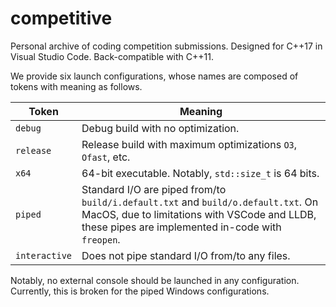 # competitive

Personal archive of coding competition submissions.
Designed for C++17 in Visual Studio Code. Back-compatible with C++11.

We provide six launch configurations, whose names are composed of tokens with meaning as follows.

Token|Meaning
-|-
`debug`|Debug build with no optimization.
`release`|Release build with maximum optimizations `O3`, `Ofast`, etc.
`x64`|64-bit executable. Notably, `std::size_t` is 64 bits.
`piped`|Standard I/O are piped from/to `build/i.default.txt` and `build/o.default.txt`. On MacOS, due to limitations with VSCode and LLDB, these pipes are implemented in-code with `freopen`.
`interactive`|Does not pipe standard I/O from/to any files.

Notably, no external console should be launched in any configuration. Currently, this is broken for the piped Windows configurations.
